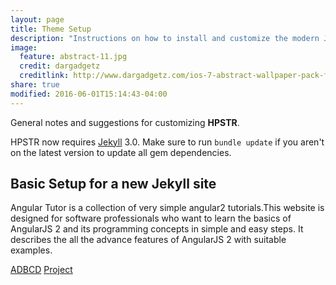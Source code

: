 ```yaml
---
layout: page
title: Theme Setup
description: "Instructions on how to install and customize the modern Jekyll theme HPSTR."
image:
  feature: abstract-11.jpg
  credit: dargadgetz
  creditlink: http://www.dargadgetz.com/ios-7-abstract-wallpaper-pack-for-iphone-5-and-ipod-touch-retina/
share: true
modified: 2016-06-01T15:14:43-04:00
---
```


General notes and suggestions for customizing **HPSTR**.

HPSTR now requires [Jekyll](http://jekyllrb.com/) 3.0. Make sure to run `bundle update` if you aren't on the latest version to update all gem dependencies.

## Basic Setup for a new Jekyll site

Angular Tutor is a collection of very simple  angular2 tutorials.This website is designed for software professionals who want to learn the basics of AngularJS 2 and its programming concepts in simple and easy steps. It describes the all the advance features of AngularJS 2 with suitable examples.



<div markdown="0"><a href="www.adbcd.com" class="btn btn-info">ADBCD</a> <a href="https://github.com/vijayanpp/angulartutor" class="btn btn-success">Project</a></div>






